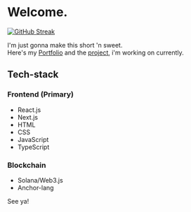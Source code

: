 # Welcome.

[![GitHub Streak](https://github-readme-streak-stats.herokuapp.com?user=them2dt&theme=tokyonight-duo)](https://git.io/streak-stats)

I'm just gonna make this short 'n sweet.
<br/>
Here's my [Portfolio](https://maruthan.com) and the [project](https://emptea.xyz), i'm working on currently.

## Tech-stack
### Frontend (Primary)
- React.js
- Next.js
- HTML
- CSS
- JavaScript
- TypeScript

### Blockchain
- Solana/Web3.js
- Anchor-lang

See ya!
